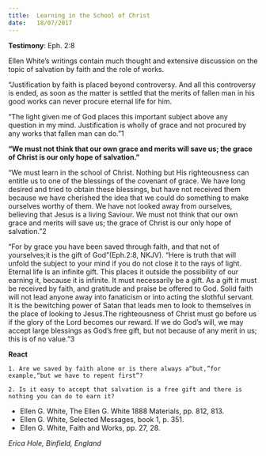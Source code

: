 ```yaml
---
title:  Learning in the School of Christ
date:   18/07/2017
---
```


**Testimony**: Eph. 2:8

Ellen White’s writings contain much thought and extensive discussion on the topic of salvation by faith and the role of works.

“Justification by faith is placed beyond controversy. And all this controversy is ended, as soon as the matter is settled that the merits of fallen man in his good works can never procure eternal life for him.

“The light given me of God places this important subject above any question in my mind. Justification is wholly of grace and not procured by any works that fallen man can do.”1

**“We must not think that our own grace and merits will save us; the grace of Christ is our only hope of salvation.”**

“We must learn in the school of Christ. Nothing but His righteousness can entitle us to one of the blessings of the covenant of grace. We have long desired and tried to obtain these blessings, but have not received them because we have cherished the idea that we could do something to make ourselves worthy of them. We have not looked away from ourselves, believing that Jesus is a living Saviour. We must not think that our own grace and merits will save us; the grace of Christ is our only hope of salvation.”2

“For by grace you have been saved through faith, and that not of yourselves;it is the gift of God”(Eph.2:8, NKJV). “Here is truth that will unfold the subject to your mind if you do not close it to the rays of light. Eternal life is an infinite gift. This places it outside the possibility of our earning it, because it is infinite. It must necessarily be a gift. As a gift it must be received by faith, and gratitude and praise be offered to God. Solid faith will not lead anyone away into fanaticism or into acting the slothful servant. It is the bewitching power of Satan that leads men to look to themselves in the place of looking to Jesus.The righteousness of Christ must go before us if the glory of the Lord becomes our reward. If we do God’s will, we may accept large blessings as God’s free gift, but not because of any merit in us; this is of no value.”3

**React**

`1. Are we saved by faith alone or is there always a“but,”for example,“but we have to repent first”?`

`2. Is it easy to accept that salvation is a free gift and there is nothing you can do to earn it?`

- Ellen G. White, The Ellen G. White 1888 Materials, pp. 812, 813.
- Ellen G. White, Selected Messages, book 1, p. 351.
- Ellen G. White, Faith and Works, pp. 27, 28.

_Erica Hole, Binfield, England_